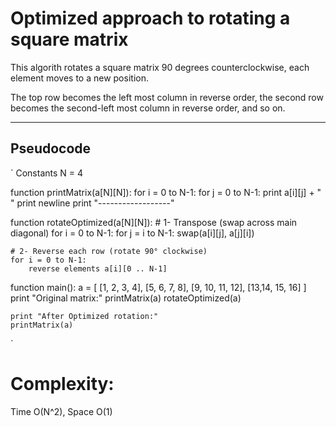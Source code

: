 
# Optimized approach to rotating a square matrix

This algorith rotates a square matrix 90 degrees counterclockwise, each element moves to a new position. 

The top row becomes the left most column in reverse order, the second row becomes the second-left most column in reverse order, and so on. 



---
## Pseudocode

`
 Constants
N = 4

function printMatrix(a[N][N]):
    for i = 0 to N-1:
        for j = 0 to N-1:
            print a[i][j] + " "
        print newline
    print "------------------"

function rotateOptimized(a[N][N]):
    # 1- Transpose (swap across main diagonal)
    for i = 0 to N-1:
        for j = i to N-1:
            swap(a[i][j], a[j][i])

    # 2- Reverse each row (rotate 90° clockwise)
    for i = 0 to N-1:
        reverse elements a[i][0 .. N-1]
function main():
    a = [
        [1,  2,  3,  4],
        [5,  6,  7,  8],
        [9, 10, 11, 12],
        [13,14, 15, 16]
    ]
    print "Original matrix:"
    printMatrix(a)
    rotateOptimized(a)

    print "After Optimized rotation:"
    printMatrix(a)
`
# Complexity:
Time O(N^2), Space O(1)